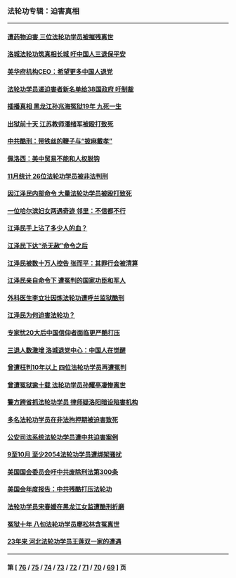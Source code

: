 ### 法轮功专辑：迫害真相
---
#### [遭药物迫害 三位法轮功学员被摧残离世](../../pages/nf4379/n13893822.md?01040430) 
#### [洛城法轮功筑真相长城 吁中国人三退保平安](../../pages/nf4379/n13892471.md?01040430) 
#### [美华府机构CEO：希望更多中国人退党](../../pages/nf4379/n13890897.md?01040430) 
#### [法轮功学员递迫害者新名单给38国政府 吁制裁](../../pages/nf4379/n13891149.md?01040430) 
#### [插播真相 黑龙江孙兆海冤狱19年 九死一生](../../pages/nf4379/n13889193.md?01040430) 
#### [出狱前十天 江苏教师潘绪军被殴打致死](../../pages/nf4379/n13888230.md?01040430) 
#### [中共酷刑：带铁丝的鞭子与“披麻戴孝”](../../pages/nf4379/n13887863.md?01040430) 
#### [佩洛西：美中贸易不能和人权脱钩](../../pages/nf4379/n13884884.md?01040430) 
#### [11月统计 26位法轮功学员被非法判刑](../../pages/nf4379/n13884724.md?01040430) 
#### [因江泽民内部命令 大量法轮功学员被殴打致死](../../pages/nf4379/n13877409.md?01040430) 
#### [一位哈尔滨妇女两遇奇迹 邻里：不信都不行](../../pages/nf4379/n13878017.md?01040430) 
#### [江泽民手上沾了多少人的血？](../../pages/nf4379/n13880318.md?01040430) 
#### [江泽民下达“杀无赦”命令之后](../../pages/nf4379/n13878084.md?01040430) 
#### [江泽民被数十万人控告 张而平：其罪行会被清算](../../pages/nf4379/n13878074.md?01040430) 
#### [江泽民亲自命令下 遭冤判的国家功臣和军人](../../pages/nf4379/n13876685.md?01040430) 
#### [外科医生李立壮因炼法轮功遭呼兰监狱酷刑](../../pages/nf4379/n13875403.md?01040430) 
#### [江泽民为何迫害法轮功？](../../pages/nf4379/n13876324.md?01040430) 
#### [专家忧20大后中国信仰者面临更严酷打压](../../pages/nf4379/n13874993.md?01040430) 
#### [三退人数激增 洛城退党中心：中国人在觉醒](../../pages/nf4379/n13874224.md?01040430) 
#### [曾遭枉判10年以上 四位法轮功学员再遭冤判](../../pages/nf4379/n13872398.md?01040430) 
#### [曾遭冤狱逾十载 法轮功学员孙耀亭凄惨离世](../../pages/nf4379/n13871692.md?01040430) 
#### [警方跨省抓法轮功学员 律师疑洛阳暗设陷害机构](../../pages/nf4379/n13870178.md?01040430) 
#### [多名法轮功学员在非法拘押期被迫害致死](../../pages/nf4379/n13870463.md?01040430) 
#### [公安司法系统法轮功学员遭中共迫害案例](../../pages/nf4379/n13869580.md?01040430) 
#### [9至10月 至少2054法轮功学员遭绑架骚扰](../../pages/nf4379/n13867111.md?01040430) 
#### [美国国会委员会吁中共废除刑法第300条](../../pages/nf4379/n13868121.md?01040430) 
#### [美国会年度报告：中共残酷打压法轮功](../../pages/nf4379/n13867408.md?01040430) 
#### [法轮功学员宋春媛在黑龙江女监遭酷刑折磨](../../pages/nf4379/n13865630.md?01040430) 
#### [冤狱十年 八旬法轮功学员廖松林含冤离世](../../pages/nf4379/n13864239.md?01040430) 
#### [23年来 河北法轮功学员王莲双一家的遭遇](../../pages/nf4379/n13863330.md?01040430) 

---
#### 第 [ [76](./76.md?01040430) / [75](./75.md?01040430) / [74](./74.md?01040430) / [73](./73.md?01040430) / [72](./72.md?01040430) / [71](./71.md?01040430) / [70](./70.md?01040430) / [69](./69.md?01040430) ] 页
